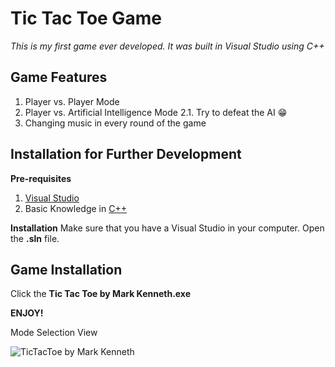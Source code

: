 # Tic Tac Toe Game
*This is my first game ever developed. It was built in Visual Studio using C++*

## Game Features

 1. Player vs. Player Mode
 2. Player vs. Artificial Intelligence Mode
    2.1. Try to defeat the AI 😁
 4. Changing music in every round of the game

## Installation for Further Development


**Pre-requisites**
1. [Visual Studio](https://visualstudio.microsoft.com/)
2. Basic Knowledge in [C++](https://www.w3schools.com/cpp/)

**Installation**
Make sure that you have a Visual Studio in your computer. Open the **.sln** file.

## Game Installation
Click the **Tic Tac Toe by Mark Kenneth.exe**

**ENJOY!**

Mode Selection View

![TicTacToe by Mark Kenneth](https://imgur.com/TIr9rq0.png)
